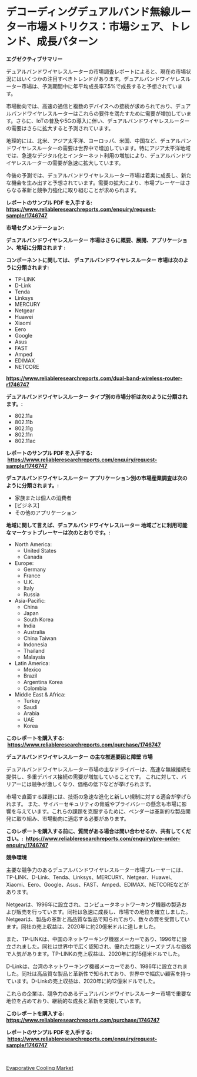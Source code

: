 <p><h1>デコーディングデュアルバンド無線ルーター市場メトリクス：市場シェア、トレンド、成長パターン</h1></p><p><strong>エグゼクティブサマリー</strong></p>
<p><p>デュアルバンドワイヤレスルーターの市場調査レポートによると、現在の市場状況にはいくつかの注目すべきトレンドがあります。デュアルバンドワイヤレスルーター市場は、予測期間中に年平均成長率7.5%で成長すると予想されています。</p><p>市場動向では、高速の通信と複数のデバイスへの接続が求められており、デュアルバンドワイヤレスルーターはこれらの要件を満たすために需要が増加しています。さらに、IoTの普及や5Gの導入に伴い、デュアルバンドワイヤレスルーターの需要はさらに拡大すると予測されています。</p><p>地理的には、北米、アジア太平洋、ヨーロッパ、米国、中国など、デュアルバンドワイヤレスルーターの需要は世界中で増加しています。特にアジア太平洋地域では、急速なデジタル化とインターネット利用の増加により、デュアルバンドワイヤレスルーターの需要が急速に拡大しています。</p><p>今後の予測では、デュアルバンドワイヤレスルーター市場は着実に成長し、新たな機会を生み出すと予想されています。需要の拡大により、市場プレーヤーはさらなる革新と競争力強化に取り組むことが求められます。</p></p>
<p><strong>レポートのサンプル PDF を入手する: <a href="https://www.reliableresearchreports.com/enquiry/request-sample/1746747">https://www.reliableresearchreports.com/enquiry/request-sample/1746747</a></strong></p>
<p><strong>市場セグメンテーション:</strong></p>
<p><strong> デュアルバンドワイヤレスルーター 市場はさらに概要、展開、アプリケーション、地域に分類されます :</strong></p>
<p><strong>コンポーネントに関しては、 デュアルバンドワイヤレスルーター 市場は次のように分類されます: &nbsp;</strong></p>
<p><ul><li>TP-LINK</li><li>D-Link</li><li>Tenda</li><li>Linksys</li><li>MERCURY</li><li>Netgear</li><li>Huawei</li><li>Xiaomi</li><li>Eero</li><li>Google</li><li>Asus</li><li>FAST</li><li>Amped</li><li>EDIMAX</li><li>NETCORE</li></ul></p>
<p><strong><a href="https://www.reliableresearchreports.com/dual-band-wireless-router-r1746747">https://www.reliableresearchreports.com/dual-band-wireless-router-r1746747</a></strong></p>
<p><strong> デュアルバンドワイヤレスルーター タイプ別の市場分析は次のように分類されます。:</strong></p>
<p><ul><li>802.11a</li><li>802.11b</li><li>802.11g</li><li>802.11n</li><li>802.11ac</li></ul></p>
<p><strong>レポートのサンプル PDF を入手する: &nbsp;<a href="https://www.reliableresearchreports.com/enquiry/request-sample/1746747">https://www.reliableresearchreports.com/enquiry/request-sample/1746747</a></strong></p>
<p><strong> デュアルバンドワイヤレスルーター アプリケーション別の市場産業調査は次のように分類されます。:</strong></p>
<p><ul><li>家族または個人の消費者</li><li>[ビジネス]</li><li>その他のアプリケーション</li></ul></p>
<p><strong>地域に関して言えば、デュアルバンドワイヤレスルーター 地域ごとに利用可能なマーケットプレーヤーは次のとおりです。:</strong></p>
<p><ul>
    <li>
        North America:
        <ul>
            <li>United States</li>
            <li>Canada</li>
        </ul>
    </li>
    <li>
        Europe:
        <ul>
            <li>Germany</li>
            <li>France</li>
            <li>U.K.</li>
            <li>Italy</li>
            <li>Russia</li>
        </ul>
    </li>
    <li>
        Asia-Pacific:
        <ul>
            <li>China</li>
            <li>Japan</li>
            <li>South Korea</li>
            <li>India</li>
            <li>Australia</li>
            <li>China Taiwan</li>
            <li>Indonesia</li>
            <li>Thailand</li>
            <li>Malaysia</li>
        </ul>
    </li>
    <li>
        Latin America:
        <ul>
            <li>Mexico</li>
            <li>Brazil</li>
            <li>Argentina Korea</li>
            <li>Colombia</li>
        </ul>
    </li>
    <li>
        Middle East & Africa:
        <ul>
            <li>Turkey</li>
            <li>Saudi</li>
            <li>Arabia</li>
            <li>UAE</li>
            <li>Korea</li>
        </ul>
    </li>
    </ul></p>
<p><strong>このレポートを購入する: &nbsp;<a href="https://www.reliableresearchreports.com/purchase/1746747">https://www.reliableresearchreports.com/purchase/1746747</a></strong></p>
<p><strong>デュアルバンドワイヤレスルーター の主な推進要因と障壁 市場</strong></p>
<p><p>デュアルバンドワイヤレスルーター市場の主なドライバーは、高速な無線接続を提供し、多重デバイス接続の需要が増加していることです。 これに対して、バリアーには競争が激しくなり、価格の低下などが挙げられます。</p><p>市場で直面する課題には、技術の急速な進化と新しい規制に対する適合が挙げられます。 また、サイバーセキュリティの脅威やプライバシーの懸念も市場に影響を与えています。これらの課題を克服するために、ベンダーは革新的な製品開発に取り組み、市場動向に適応する必要があります。</p></p>
<p><strong>このレポートを購入する前に、質問がある場合は問い合わせるか、共有してください。:&nbsp; <a href="https://www.reliableresearchreports.com/enquiry/pre-order-enquiry/1746747">https://www.reliableresearchreports.com/enquiry/pre-order-enquiry/1746747</a></strong></p>
<p><strong>競争環境</strong></p>
<p><p>主要な競争力のあるデュアルバンドワイヤレスルーター市場プレーヤーには、TP-LINK、D-Link、Tenda、Linksys、MERCURY、Netgear、Huawei、Xiaomi、Eero、Google、Asus、FAST、Amped、EDIMAX、NETCOREなどがあります。</p><p>Netgearは、1996年に設立され、コンピュータネットワーキング機器の製造および販売を行っています。同社は急速に成長し、市場での地位を確立しました。Netgearは、製品の革新と高品質な製品で知られており、数々の賞を受賞しています。同社の売上収益は、2020年に約20億米ドルに達しました。</p><p>また、TP-LINKは、中国のネットワーキング機器メーカーであり、1996年に設立されました。同社は世界中で広く認知され、優れた性能とリーズナブルな価格で人気があります。TP-LINKの売上収益は、2020年に約15億米ドルでした。</p><p>D-Linkは、台湾のネットワーキング機器メーカーであり、1986年に設立されました。同社は高品質な製品と革新性で知られており、世界中で幅広い顧客を持っています。D-Linkの売上収益は、2020年に約12億米ドルでした。</p><p>これらの企業は、競争力のあるデュアルバンドワイヤレスルーター市場で重要な地位を占めており、継続的な成長と革新を実現しています。</p></p>
<p><strong>このレポートを購入する: &nbsp; <a href="https://www.reliableresearchreports.com/purchase/1746747">https://www.reliableresearchreports.com/purchase/1746747</a></strong></p>
<p><strong>レポートのサンプル PDF を入手する: &nbsp;<a href="https://www.reliableresearchreports.com/enquiry/request-sample/1746747">https://www.reliableresearchreports.com/enquiry/request-sample/1746747</a></strong><strong></strong></p>
<p>&nbsp;</p>
<p><p><a href="https://github.com/YashRP12/Market-Research-Report-List-4/blob/main/evaporative-cooling-market.md">Evaporative Cooling Market</a></p></p>